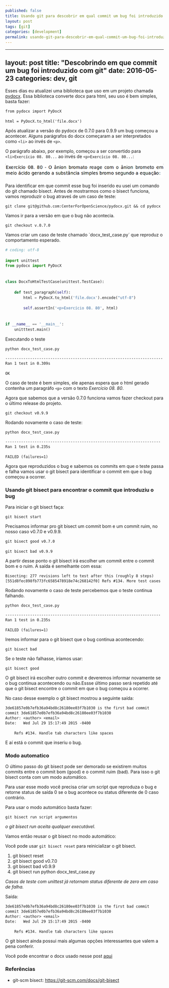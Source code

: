 ```yaml
---
published: false
title: Usando git para descobrir em qual commit um bug foi introduzido
layout: post
tags: [git]
categories: [development]
permalink: usando-git-para-descobrir-em-qual-commit-um-bug-foi-introduzido
---
```

---
layout: post
title:  "Descobrindo em que commit um bug foi introduzido com git"
date:   2016-05-23
categories: dev, git
---

Esses dias eu atualizei uma biblioteca que uso em um projeto chamada [pydocx](https://github.com/CenterForOpenScience/pydocx). Essa biblioteca converte docx para html, seu uso é bem simples, basta fazer:

    from pydocx import PyDocX
    
    html = PyDocX.to_html('file.docx')

Após atualizar a versão do pydocx de 0.7.0 para 0.9.9 um bug começou a acontecer. Alguns parágrafos do docx começaram a ser interpretados como `<li>` ao invés de `<p>`.

O parágrafo abaixo, por exemplo, começou a ser convertido para `<li>Exercício 08. 80...` ao invés de `<p>Exercício 08. 80...`:

![paragraph](https://raw.githubusercontent.com/IuryAlves/iuryalves.github.io/master/_examples/2016-05-23.descobrindo-em-que-commit-um-bug-foi-introduzido-com-git/paragraph.png)

Para identificar em que commit esse bug foi inserido eu usei um comando do git chamado bisect. Antes de mostrarmos como o bisect funciona, vamos reproduzir o bug atraveś de um caso de teste:

	git clone git@github.com:CenterForOpenScience/pydocx.git && cd pydocx

Vamos ir para a versão em que o bug não acontecia.

	git checkout v.0.7.0

Vamos criar um caso de teste chamado `docx_test_case.py´ que reproduz o comportamento esperado.

```python
# coding: utf-8

import unittest
from pydocx import PyDocX


class DocxToHtmlTestCase(unittest.TestCase):
	
	def test_paragraph(self):
		html = PyDocX.to_html('file.docx').encode("utf-8")

		self.assertIn('<p>Exercício 08. 80', html)


if __name__ == '__main__':
	unitttest.main()

```
Executando o teste

	python docx_test_case.py

```.
----------------------------------------------------------------------
Ran 1 test in 0.309s

OK
```

O caso de teste é bem simples, ele apenas espera que o html gerado contenha um paragráfo `<p>` com o texto *Exercício 08. 80*.

Agora que sabemos que a versão 0.7.0 funciona vamos fazer checkout para o último release do projeto.

	git checkout v0.9.9

Rodando novamente o caso de teste:

	python docx_test_case.py

```
---------------------------------------------------------------------
Ran 1 test in 0.235s

FAILED (failures=1)
```

Agora que reproduzidos o bug e sabemos os commits em que o teste passa e falha vamos usar o git bisect para identificar o commit em que o bug começou a ocorrer.

### Usando git bisect para encontrar o commit que introduziu o bug


Para iniciar o git bisect faça:

	git bisect start

Precisamos informar pro git bisect um commit bom e um commit ruim, no nosso caso v0.7.0 e v0.9.9.

	git bisect good v0.7.0

	git bisect bad v0.9.9

A partir desse ponto o git bisect irá escolher um commit entre o commit bom e o ruim. A saída é semelhante com essa:

```
Bisecting: 277 revisions left to test after this (roughly 8 steps)
[551d8fec898fb773fc6585478918e74c268142f0] Refs #134. More test cases
```

Rodando novamente o caso de teste percebemos que o teste continua falhando.

	python docx_test_case.py

```
---------------------------------------------------------------------
Ran 1 test in 0.235s

FAILED (failures=1)
```

Iremos informar para o git bisect que o bug continua acontecendo:

    git bisect bad

Se o teste não falhasse, iríamos usar:

    git bisect good

O git bisect irá escolher outro commit e deveremos informar novamente se o bug continua acontecendo ou não.Essse último passo será repetido até que o git bisect encontre o commit em que o bug começou a ocorrer.

No caso desse exemplo o git bisect mostrou a seguinte saída:

```
3de61857e0b7efb36a94bd8c26180ee03f7b1030 is the first bad commit
commit 3de61857e0b7efb36a94bd8c26180ee03f7b1030
Author: <author> <email>
Date:   Wed Jul 29 15:17:49 2015 -0400

    Refs #134. Handle tab characters like spaces
```

E aí está o commit que inseriu o bug.

### Modo automatico

O último passo do git bisect pode ser demorado se existirem muitos commits entre o commit bom (good) e o commit ruim (bad).
Para isso o git bisect conta com um modo automático. 

Para usar esse modo você precisa criar um script que reproduza o bug e 
retorne status de saída 0 se o bug acontece ou status diferente de 0 caso contrário.

Para usar o modo automático basta fazer:

	git bisect run script argumentos

*o git bisect run aceita qualquer executável.*

Vamos então reusar o git bisect no modo automático:

Você pode usar `git bisect reset` para reinicializar o git bisect.

1. git bisect reset
2. git bisect good v0.7.0
3. git bisect bad v0.9.9
4. git bisect run python docx_test_case.py

*Casos de teste com unittest já retornam status diferente de zero em caso de falha.*

Saída:

```
3de61857e0b7efb36a94bd8c26180ee03f7b1030 is the first bad commit
commit 3de61857e0b7efb36a94bd8c26180ee03f7b1030
Author: <author> <email>
Date:   Wed Jul 29 15:17:49 2015 -0400

    Refs #134. Handle tab characters like spaces
```

O git bisect ainda possui mais algumas opções interessantes que valem a pena conferir.

Você pode encontrar o docx usado nesse post [aqui](https://github.com/IuryAlves/iuryalves.github.io/raw/master/_examples/2016-05-23.descobrindo-em-que-commit-um-bug-foi-introduzido-com-git/file.docx)

### Referências
* git-scm bisect: https://git-scm.com/docs/git-bisect
